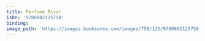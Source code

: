 ```yaml
---
title: Perfume River
isbn: '9780802125750'
binding:
image_path: 'https://images.booksense.com/images/750/125/9780802125750.jpg'
---
```



